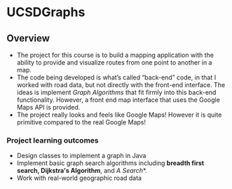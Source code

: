 # UCSDGraphs

## Overview
- The project for this course is to build a mapping application with the ability to provide and visualize routes from one point to another in a map. 
- The code being developed is what’s called “back-end” code, in that I worked with road data, but not directly with the front-end interface. The ideas is implement *Graph Algorithms* that fit firmly into this back-end functionality. However, a front end map interface that uses the Google Maps API is provided. 
- The project really looks and feels like Google Maps! However it is quite primitive compared to the real Google Maps!

### Project learning outcomes
- Design classes to implement a graph in Java
- Implement basic graph search algorithms including **breadth first search, Dijkstra's Algorithm**, and **A* Search**.
- Work with real-world geographic road data
